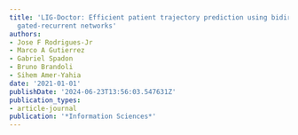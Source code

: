 ```yaml
---
title: 'LIG-Doctor: Efficient patient trajectory prediction using bidirectional minimal
  gated-recurrent networks'
authors:
- Jose F Rodrigues-Jr
- Marco A Gutierrez
- Gabriel Spadon
- Bruno Brandoli
- Sihem Amer-Yahia
date: '2021-01-01'
publishDate: '2024-06-23T13:56:03.547631Z'
publication_types:
- article-journal
publication: '*Information Sciences*'
---
```

